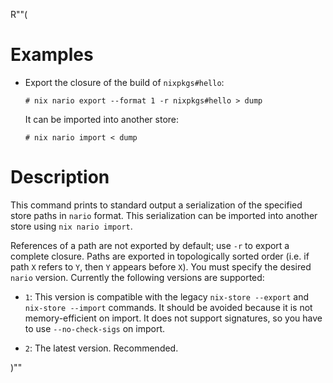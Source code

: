R""(

# Examples

* Export the closure of the build of `nixpkgs#hello`:

  ```console
  # nix nario export --format 1 -r nixpkgs#hello > dump
  ```

  It can be imported into another store:

  ```console
  # nix nario import < dump
  ```

# Description

This command prints to standard output a serialization of the specified store paths in `nario` format. This serialization can be imported into another store using `nix nario import`.

References of a path are not exported by default; use `-r` to export a complete closure.
Paths are exported in topologically sorted order (i.e. if path `X` refers to `Y`, then `Y` appears before `X`).
You must specify the desired `nario` version. Currently the following versions are supported:

* `1`: This version is compatible with the legacy `nix-store --export` and `nix-store --import` commands. It should be avoided because it is not memory-efficient on import. It does not support signatures, so you have to use `--no-check-sigs` on import.

* `2`: The latest version. Recommended.

)""
